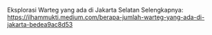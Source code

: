 Eksplorasi Warteg yang ada di Jakarta Selatan
Selengkapnya: https://ilhammukti.medium.com/berapa-jumlah-warteg-yang-ada-di-jakarta-bedea9ac8d53

